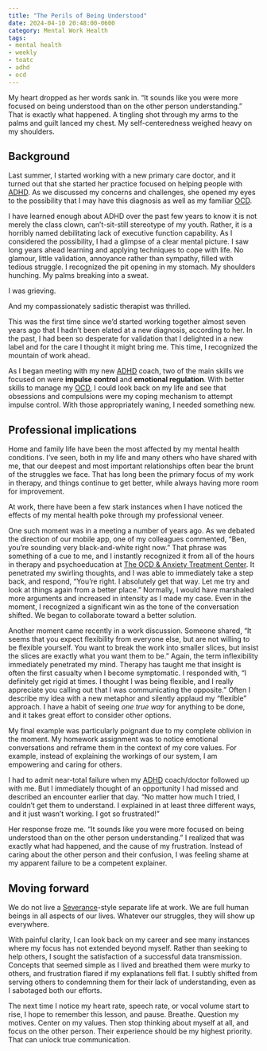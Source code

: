 ```yaml
---
title: "The Perils of Being Understood"
date: 2024-04-10 20:48:00-0600
category: Mental Work Health
tags:
- mental health
- weekly
- toatc
- adhd
- ocd
---
```


My heart dropped as her words sank in. “It sounds like you were more focused on being understood than on the other person understanding.” That is exactly what happened. A tingling shot through my arms to the palms and guilt lanced my chest. My self-centeredness weighed heavy on my shoulders.


## Background

Last summer, I started working with a new primary care doctor, and it turned out that she started her practice focused on helping people with [ADHD](https://bennorris.com/tags/adhd/). As we discussed my concerns and challenges, she opened my eyes to the possibility that I may have this diagnosis as well as my familiar [OCD](https://bennorris.com/tags/ocd/).

I have learned enough about ADHD over the past few years to know it is not merely the class clown, can’t-sit-still stereotype of my youth. Rather, it is a horribly named debilitating lack of executive function capability. As I considered the possibility, I had a glimpse of a clear mental picture. I saw long years ahead learning and applying techniques to cope with life. No glamour, little validation, annoyance rather than sympathy, filled with tedious struggle. I recognized the pit opening in my stomach. My shoulders hunching. My palms breaking into a sweat.

I was grieving.

And my compassionately sadistic therapist was thrilled.

This was the first time since we’d started working together almost seven years ago that I hadn’t been elated at a new diagnosis, according to her. In the past, I had been so desperate for validation that I delighted in a new label and for the care I thought it might bring me. This time, I recognized the mountain of work ahead.

As I began meeting with my new [ADHD](https://bennorris.com/tags/adhd/) coach, two of the main skills we focused on were **impulse control** and **emotional regulation**. With better skills to manage my [OCD](https://bennorris.com/tags/ocd/), I could look back on my life and see that obsessions and compulsions were my coping mechanism to attempt impulse control. With those appropriately waning, I needed something new.


## Professional implications

Home and family life have been the most affected by my mental health conditions. I’ve seen, both in my life and many others who have shared with me, that our deepest and most important relationships often bear the brunt of the struggles we face. That has long been the primary focus of my work in therapy, and things continue to get better, while always having more room for improvement.

At work, there have been a few stark instances when I have noticed the effects of my mental health poke through my professional veneer.

One such moment was in a meeting a number of years ago. As we debated the direction of our mobile app, one of my colleagues commented, “Ben, you’re sounding very black-and-white right now.” That phrase was something of a cue to me, and I instantly recognized it from all of the hours in therapy and psychoeducation at [The OCD & Anxiety Treatment Center](https://bennorris.com/tags/toatc/). It penetrated my swirling thoughts, and I was able to immediately take a step back, and respond, “You’re right. I absolutely get that way. Let me try and look at things again from a better place.” Normally, I would have marshaled more arguments and increased in intensity as I made my case. Even in the moment, I recognized a significant win as the tone of the conversation shifted. We began to collaborate toward a better solution.

Another moment came recently in a work discussion. Someone shared, “It seems that you expect flexibility from everyone else, but are not willing to be flexible yourself. You want to break the work into smaller slices, but insist the slices are exactly what you want them to be.” Again, the term inflexibility immediately penetrated my mind. Therapy has taught me that insight is often the first casualty when I become symptomatic. I responded with, “I definitely get rigid at times. I thought I was being flexible, and I really appreciate you calling out that I was communicating the opposite.” Often I describe my idea with a new metaphor and silently applaud my “flexible” approach. I have a habit of seeing _one true way_ for anything to be done, and it takes great effort to consider other options.

My final example was particularly poignant due to my complete oblivion in the moment. My homework assignment was to notice emotional conversations and reframe them in the context of my core values. For example, instead of explaining the workings of our system, I am empowering and caring for others.

I had to admit near-total failure when my [ADHD](https://bennorris.com/tags/adhd/) coach/doctor followed up with me. But I immediately thought of an opportunity I had missed and described an encounter earlier that day. “No matter how much I tried, I couldn’t get them to understand. I explained in at least three different ways, and it just wasn’t working. I got so frustrated!”

Her response froze me. “It sounds like you were more focused on being understood than on the other person understanding.” I realized that was exactly what had happened, and the cause of my frustration. Instead of caring about the other person and their confusion, I was feeling shame at my apparent failure to be a competent explainer.


## Moving forward

We do not live a [Severance](https://en.wikipedia.org/wiki/Severance_(TV_series))-style separate life at work. We are full human beings in all aspects of our lives. Whatever our struggles, they will show up everywhere.

With painful clarity, I can look back on my career and see many instances where my focus has not extended beyond myself. Rather than seeking to help others, I sought the satisfaction of a successful data transmission. Concepts that seemed simple as I lived and breathed them were murky to others, and frustration flared if my explanations fell flat. I subtly shifted from serving others to condemning them for their lack of understanding, even as I sabotaged both our efforts.

The next time I notice my heart rate, speech rate, or vocal volume start to rise, I hope to remember this lesson, and pause. Breathe. Question my motives. Center on my values. Then stop thinking about myself at all, and focus on the other person. Their experience should be my highest priority. That can unlock true communication.
